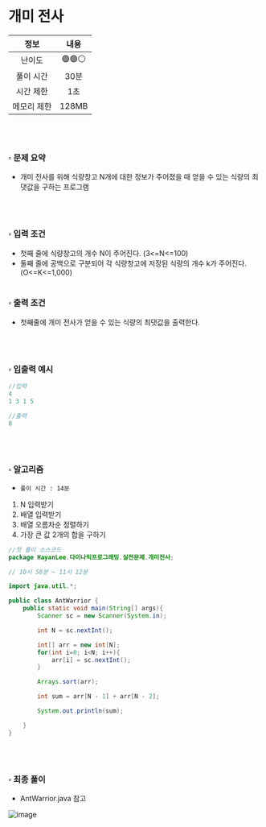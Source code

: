 # 개미 전사

|   정보    |  내용   |
|:-------:|:-----:|
|   난이도   | 🟢🟢⚪ |
|  풀이 시간  |  30분  | 
|  시간 제한  |  1초   |
| 메모리 제한  | 128MB |

<br>
<br>

### ▫️ 문제 요약
- 개미 전사를 위해 식량창고 N개에 대한 정보가 주어졌을 때 얻을 수 있는 식량의 최댓값을 구하는 프로그램
<br>
<br>

### ▫️ 입력 조건
- 첫째 줄에 식량창고의 개수 N이 주어진다. (3<=N<=100)
- 둘째 줄에 공백으로 구분되어 각 식량창고에 저장된 식량의 개수 k가 주어진다.(O<=K<=1,000)
  <br>
  <br>

### ▫️ 출력 조건
-  첫째줄에 개미 전사가 얻을 수 있는 식량의 최댓값을 출력한다.
<br>
<br>

### ▫️ 입출력 예시
```java
//입력
4
1 3 1 5
```
```java
//출력
8
```

<br>
<br>

### ▫️ 알고리즘
- ```풀이 시간 : 14분```
1. N 입력받기
2. 배열 입력받기
3. 배열 오름차순 정렬하기
4. 가장 큰 값 2개의 합을 구하기

```java
//첫 풀이 소스코드
package HayanLee.다이나믹프로그래밍.실전문제.개미전사;

// 10시 58분 ~ 11시 12분

import java.util.*;

public class AntWarrior {
    public static void main(String[] args){
        Scanner sc = new Scanner(System.in);

        int N = sc.nextInt();

        int[] arr = new int[N];
        for(int i=0; i<N; i++){
            arr[i] = sc.nextInt();
        }

        Arrays.sort(arr);

        int sum = arr[N - 1] + arr[N - 2];

        System.out.println(sum);

    }
}

```

<br>
<br>

### ▫️ 최종 풀이
- AntWarrior.java 참고

![image](https://github.com/hayannn/2L24-Algo-Study/assets/102213509/aedaef02-6741-428c-aa2a-a250b9c92e1d)